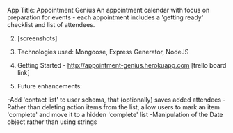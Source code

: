 App Title: Appointment Genius
An appointment calendar with focus on preparation for events - each appointment includes a 'getting ready' checklist and list of attendees.

2. [screenshots]

3. Technologies used: Mongoose, Express Generator, NodeJS

4. Getting Started - http://appointment-genius.herokuapp.com
                      [trello board link]
                      
5. Future enhancements: 

-Add 'contact list' to user schema, that (optionally) saves added attendees
-Rather than deleting action items from the list, allow users to mark an item 'complete' and move it to a hidden 'complete' list
-Manipulation of the Date object rather than using strings

